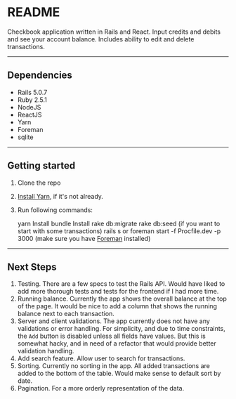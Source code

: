 # README

Checkbook application written in Rails and React. Input credits and debits and see your account balance. Includes ability to edit and delete transactions.

----
## Dependencies
* Rails 5.0.7
* Ruby 2.5.1
* NodeJS
* ReactJS
* Yarn
* Foreman
* sqlite

----
## Getting started
1. Clone the repo
2. [Install Yarn](https://yarnpkg.com/en/docs/install#mac-stable), if it's not already.
3. Run following commands:

    yarn Install
    bundle Install
    rake db:migrate
    rake db:seed (if you want to start with some transactions)
    rails s or foreman start -f Procfile.dev -p 3000 (make sure you have [Foreman](https://github.com/ddollar/foreman) installed)

----
## Next Steps
1. Testing. There are a few specs to test the Rails API. Would have liked to add more thorough tests and tests for the frontend if I had more time.
2. Running balance. Currently the app shows the overall balance at the top of the page. It would be nice to add a column that shows the running balance next to each transaction.
3. Server and client validations. The app currently does not have any validations or error handling. For simplicity, and due to time constraints, the `Add` button is disabled unless all fields have values. But this is somewhat hacky, and in need of a refactor that would provide better validation handling.
4. Add search feature. Allow user to search for transactions.
5. Sorting. Currently no sorting in the app. All added transactions are added to the bottom of the table. Would make sense to default sort by date.
6. Pagination. For a more orderly representation of the data.
